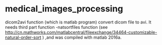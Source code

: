 # medical_images_processing
dicom2avi function (which is  matlab program) convert dicom file to avi. It needs third part function -natsortfiles function (see http://cn.mathworks.com/matlabcentral/fileexchange/34464-customizable-natural-order-sort ) ,and was compiled with matlab 2016a.
